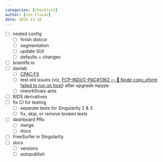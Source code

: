 ```yaml
---
categories: [checklist]
author: [Jon Clucas]
date: 2020-11-16
---
```

- [ ] nested config
    - [ ] finish distcor
    - [ ] segmentation
    - [ ] update GUI
    - [ ] defaults + changes
- [ ] brainlife.io
- [ ] danlab
   - [ ] [CPAC:FX](https://shnizzedy.github.io/lab-notebook/projects/c-pac-on-habanero)
   - [ ] test old issues (viz, [FCP-INDI/C-PAC#1362 — 🐛 Node copy_xform failed to run on host](https://github.com/FCP-INDI/C-PAC/issues/1362)) after upgrade nipype
   - [ ] niworkflows-ants
- [ ] BIDS derivatives
- [ ] fix CI for testing
   - [ ] separate tests for Singularity 2 & 3
   - [ ] fix, skip, or remove broken tests
- [ ] dashboard PRs
   - [ ] merge
   - [ ] docs
- [ ] FreeSurfer in Singularity
- [ ] docs
   - [ ] versions
   - [ ] autopublish
